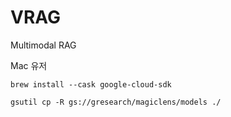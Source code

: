 # VRAG

Multimodal RAG

Mac 유저

```terminal
brew install --cask google-cloud-sdk
```

```terminal
gsutil cp -R gs://gresearch/magiclens/models ./
```
